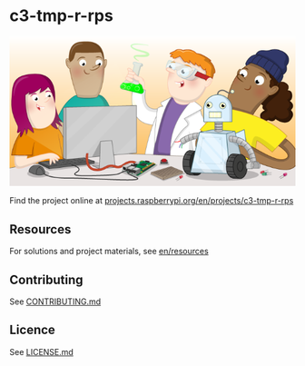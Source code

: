# c3-tmp-r-rps

![c3-tmp-r-rps](banner.png)

Find the project online at [projects.raspberrypi.org/en/projects/c3-tmp-r-rps](https://projects.raspberrypi.org/en/projects/c3-tmp-r-rps)

## Resources
For solutions and project materials, see [en/resources](https://github.com/raspberrypilearning/c3-tmp-r-rps/tree/master/en/resources)

## Contributing
See [CONTRIBUTING.md](CONTRIBUTING.md)

## Licence
 See [LICENSE.md](LICENSE.md)